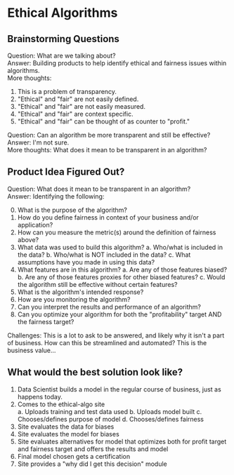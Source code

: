 # Ethical Algorithms

## Brainstorming Questions

Question: What are we talking about?  
Answer: Building products to help identify ethical and fairness issues within 
algorithms.  
More thoughts: 

1. This is a problem of transparency. 
2. "Ethical" and "fair" are not easily defined.
3. "Ethical" and "fair" are not easily measured.
4. "Ethical" and "fair" are context specific.
5. "Ethical" and "fair" can be thought of as counter to "profit."

Question: Can an algorithm be more transparent and still be effective?  
Answer: I'm not sure.  
More thoughts: What does it mean to be transparent in an algorithm?  

## Product Idea Figured Out?

Question: What does it mean to be transparent in an algorithm?  
Answer: Identifying the following:  

0. What is the purpose of the algorithm?
1. How do you define fairness in context of your business and/or application?
2. How can you measure the metric(s) around the definition of fairness above?
1. What data was used to build this algorithm?
  a. Who/what is included in the data?
  b. Who/what is NOT included in the data?
  c. What assumptions have you made in using this data?
2. What features are in this algorithm?
  a. Are any of those features biased?
  b. Are any of those features proxies for other biased features?
  c. Would the algorithm still be effective without certain features?
6. What is the algorithm's intended response?
7. How are you monitoring the algorithm?
8. Can you interpret the results and performance of an algorithm?
9. Can you optimize your algorithm for both the "profitability" target AND the 
fairness target?


Challenges: This is a lot to ask to be answered, and likely why it isn't a part 
of business. How can this be streamlined and automated? This is the business 
value...  

## What would the best solution look like? 

1. Data Scientist builds a model in the regular course of business, just as 
happens today.
2. Comes to the ethical-algo site  
  a. Uploads training and test data used
  b. Uploads model built
  c. Chooses/defines purpose of model 
  d. Chooses/defines fairness
3. Site evaluates the data for biases
4. Site evaluates the model for biases
5. Site evaluates alternatives for model that optimizes both for profit target 
and fairness target and offers the results and model
6. Final model chosen gets a certification
7. Site provides a "why did I get this decision" module

